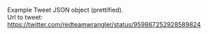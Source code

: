 Example Tweet JSON object (prettified). \
Url to tweet: https://twitter.com/redteamwrangler/status/959867252928589824

